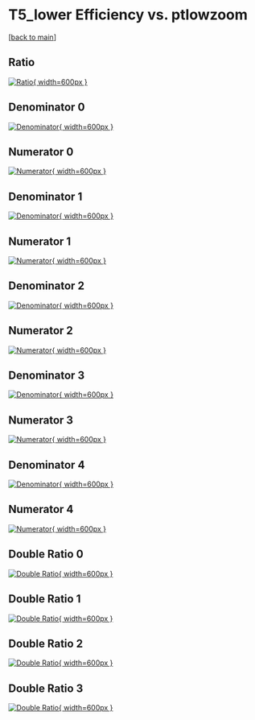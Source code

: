 # T5_lower Efficiency vs. ptlowzoom

[[back to main](./)]



## Ratio

[![Ratio](../mtv/var/T5_lower_loweta_211_-1_eff_ptlowzoom.png){ width=600px }](../mtv/var/T5_lower_loweta_211_-1_eff_ptlowzoom.pdf)

## Denominator 0

[![Denominator](../mtv/den/T5_lower_loweta_211_-1_eff_ptlowzoom_den0.png){ width=600px }](../mtv/den/T5_lower_loweta_211_-1_eff_ptlowzoom_den0.pdf)

## Numerator 0

[![Numerator](../mtv/num/T5_lower_loweta_211_-1_eff_ptlowzoom_num0.png){ width=600px }](../mtv/num/T5_lower_loweta_211_-1_eff_ptlowzoom_num0.pdf)

## Denominator 1

[![Denominator](../mtv/den/T5_lower_loweta_211_-1_eff_ptlowzoom_den1.png){ width=600px }](../mtv/den/T5_lower_loweta_211_-1_eff_ptlowzoom_den1.pdf)

## Numerator 1

[![Numerator](../mtv/num/T5_lower_loweta_211_-1_eff_ptlowzoom_num1.png){ width=600px }](../mtv/num/T5_lower_loweta_211_-1_eff_ptlowzoom_num1.pdf)

## Denominator 2

[![Denominator](../mtv/den/T5_lower_loweta_211_-1_eff_ptlowzoom_den2.png){ width=600px }](../mtv/den/T5_lower_loweta_211_-1_eff_ptlowzoom_den2.pdf)

## Numerator 2

[![Numerator](../mtv/num/T5_lower_loweta_211_-1_eff_ptlowzoom_num2.png){ width=600px }](../mtv/num/T5_lower_loweta_211_-1_eff_ptlowzoom_num2.pdf)

## Denominator 3

[![Denominator](../mtv/den/T5_lower_loweta_211_-1_eff_ptlowzoom_den3.png){ width=600px }](../mtv/den/T5_lower_loweta_211_-1_eff_ptlowzoom_den3.pdf)

## Numerator 3

[![Numerator](../mtv/num/T5_lower_loweta_211_-1_eff_ptlowzoom_num3.png){ width=600px }](../mtv/num/T5_lower_loweta_211_-1_eff_ptlowzoom_num3.pdf)

## Denominator 4

[![Denominator](../mtv/den/T5_lower_loweta_211_-1_eff_ptlowzoom_den4.png){ width=600px }](../mtv/den/T5_lower_loweta_211_-1_eff_ptlowzoom_den4.pdf)

## Numerator 4

[![Numerator](../mtv/num/T5_lower_loweta_211_-1_eff_ptlowzoom_num4.png){ width=600px }](../mtv/num/T5_lower_loweta_211_-1_eff_ptlowzoom_num4.pdf)

## Double Ratio 0

[![Double Ratio](../mtv/ratio/T5_lower_loweta_211_-1_eff_ptlowzoom_ratio0.png){ width=600px }](../mtv/ratio/T5_lower_loweta_211_-1_eff_ptlowzoom_ratio0.pdf)

## Double Ratio 1

[![Double Ratio](../mtv/ratio/T5_lower_loweta_211_-1_eff_ptlowzoom_ratio1.png){ width=600px }](../mtv/ratio/T5_lower_loweta_211_-1_eff_ptlowzoom_ratio1.pdf)

## Double Ratio 2

[![Double Ratio](../mtv/ratio/T5_lower_loweta_211_-1_eff_ptlowzoom_ratio2.png){ width=600px }](../mtv/ratio/T5_lower_loweta_211_-1_eff_ptlowzoom_ratio2.pdf)

## Double Ratio 3

[![Double Ratio](../mtv/ratio/T5_lower_loweta_211_-1_eff_ptlowzoom_ratio3.png){ width=600px }](../mtv/ratio/T5_lower_loweta_211_-1_eff_ptlowzoom_ratio3.pdf)

